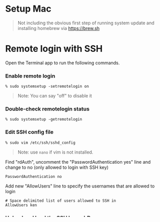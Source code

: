 Setup Mac
=========

> Not including the obvious first step of running system update and installing
> homebrew via <https://brew.sh>

# Remote login with SSH

Open the Terminal app to run the following commands.

### Enable remote login

```
% sudo systemsetup -setremotelogin on
```

> Note: You can say "off" to disable it

### Double-check remotelogin status

```
% sudo systemsetup -getremotelogin
```

### Edit SSH config file

```
% sudo vim /etc/ssh/sshd_config
```

> Note: use `nano` if vim is not installed.

Find "rdAuth", uncomment the "PasswordAuthentication yes" line and change to no
(only allowed to login with SSH key)

```
PasswordAuthentication no
```

Add new "AllowUsers" line to specify the usernames that are allowed to login

```
# Space delimited list of users allowed to SSH in
AllowUsers ken
```

### Unload and load the SSH LaunchDaemeon

```
% sudo launchctl unload /System/Library/LaunchDaemons/ssh.plist

% sudo launchctl load -w /System/Library/LaunchDaemons/ssh.plist
```

### Create your SSH keypair if you haven't done so before

```
% ssh-keygen -C "my laptop"
```

> You can use any comment you want, but keep it short. Save the key to the
> default location when prompted and type a passphrase (don't leave the
> passphrase empty, even though it's allowed).

If you left all the defaults, new files will be created at `~/.ssh/id_rsa` and
`~/.ssh/id_rsa.pub`

### Make sure your `~/.ssh/authorized_keys` file exists

> If one doesn't exist, copy your public key (the .pub file when you generated
> an SSH keypair)

```
% cd ~/.ssh

% cat authorized_keys
ssh-rsa ALSFHSKLUHEL8asfdaf2w.... my laptop
```

If you got `cat: authorized_keys: No such file or directory`, create the file

```
% cp id_rsa.pub authorized_keys
```

### Copy your keypair to the `~/.ssh` directory on another computer

Use a USB stick or something to copy the files. Feel free to copy the
`authorized_keys` file too if you want to be able to SSH to the other computer
from the Mac as well.

### Make sure your `~/.ssh` directory has the correct permissions

```
% chmod 700 ~/.ssh
```

### Make sure files in your `~/.ssh` directory have the correct permissions

```
% chmod 600 ~/.ssh/*
```

# Check IP addresses

### Internal IP on local network

On wifi

```
% ipconfig getifaddr en0
```

On ethernet

```
% ipconfig getifaddr en1
```

List Hardware ports

> You may need to list hardware ports if you get no results when using `en0` or
> `en1` (i.e. when using a USB Ethernet adapter)

```
% networksetup -listallhardwareports
```

### External IP

```
% curl ifconfig.me
```

# Fixing xcode after OS upgrade

> For whatever reason, when you have a major system upgrade on Macs, there are
> almost always some issues...

If some command line tools you are used to running stop working immediately
after system upgrade, try re-installing xcode

```
% xcode-select --install
```

When the popup opens (The "xcode-select" command requires the
command line developer tools. Would you like to install the tools now?), click
"Install", then click "Agree"

After several minutes, you'll see "The software was installed".. click "Done"

# Re-install git with homebrew

> If after a system upgrade, the `repos-update` command does dumb stuff like
> delete files in a repo and stage them, you may need to re-install git
>
> First, run `git restore --staged .` in any repos where that occured.

```
% brew reinstall git

% brew link --overwrite git
```

# The brew cask sequence

> To install GUI programs in the past with homebrew, you had to do something
> like `brew cask install iterm2` or `brew cask install vlc`.

After attempting to `brew cask install zettlr` on 2/23/21, the homebrew tool
auto-updated as usual, but at the end I received **`Error: Unknown command:
cask`**. Not a big deal, I was able to install with `brew install zettlr`

However, a little later I noticed that when I opened a new terminal window, I
was getting the following

```
compinit:503: no such file or directory: /usr/local/share/zsh/site-functions/_brew_cask
```

To fix:

```
% brew cleanup
```

# Upgrading `reattach-to-user-namespace` wrapper

If at some point you get a message similar to **warning:
reattach-to-user-namespace: unsupported new OS, trying as if it were 10.10**
when you start a new `tmux` session, try upgrading

```
% brew upgrade reattach-to-user-namespace
```

Then open a new terminal and try to start a new session with `tmux`

```
% tmux
```

When you call `reattach-to-user-namespace --version`, the output also shows
versions of OS X that are supported

```
% reattach-to-user-namespace --version
reattach-to-user-namespace version 2.9
    Supported OSes: OS X 10.5-11.0
```

# Startup sequences

Full list at <https://support.apple.com/en-us/HT201255>

- `Command` + `r`       startup the built-in recovery system

# TODO

Figure out how and when the homebrew wrappers actually get loaded. Only seems to
work for an interactive session, not when using `ssh -t`. The `brew` command
and any programs installed by brew into `/usr/local` like `realpath` are
unavailable

```
% ssh somemac -t 'brew --prefix'
zsh:1: command not found: brew
Connection to {some IP address} closed.

% ssh somemac -t 'echo $PATH'
/usr/bin:/bin:/usr/sbin:/sbin
Connection to {some IP address} closed.
```

```
% ssh somemac

% brew --prefix
/usr/local

% echo $PATH
/usr/local/bin:/usr/bin:/bin:/usr/sbin:/sbin
```

